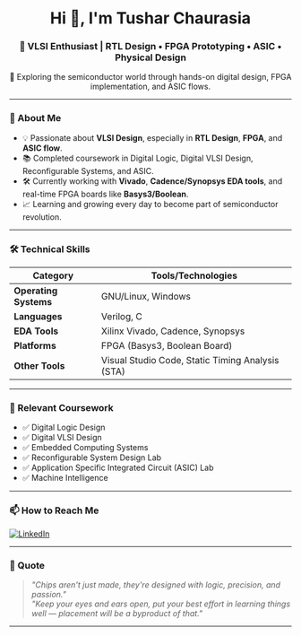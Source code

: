 <h1 align="center">Hi 👋, I'm Tushar Chaurasia</h1>
<h3 align="center">🔬 VLSI Enthusiast | RTL Design • FPGA Prototyping • ASIC • Physical Design</h3>

<p align="center">
  🚀 Exploring the semiconductor world through hands-on digital design, FPGA implementation, and ASIC flows.
</p>

---

### 🧠 About Me

- 💡 Passionate about **VLSI Design**, especially in **RTL Design**, **FPGA**, and **ASIC flow**.
- 📚 Completed coursework in Digital Logic, Digital VLSI Design, Reconfigurable Systems, and ASIC.
- 🛠️ Currently working with **Vivado**, **Cadence/Synopsys EDA tools**, and real-time FPGA boards like **Basys3/Boolean**.
- 📈 Learning and growing every day to become part of semiconductor revolution.

---

### 🛠️ Technical Skills

| Category         | Tools/Technologies |
|------------------|--------------------|
| **Operating Systems** | GNU/Linux, Windows |
| **Languages**         | Verilog, C |
| **EDA Tools**         | Xilinx Vivado, Cadence, Synopsys |
| **Platforms**         | FPGA (Basys3, Boolean Board) |
| **Other Tools**       | Visual Studio Code, Static Timing Analysis (STA) |

---

### 📘 Relevant Coursework

- ✅ Digital Logic Design  
- ✅ Digital VLSI Design  
- ✅ Embedded Computing Systems  
- ✅ Reconfigurable System Design Lab  
- ✅ Application Specific Integrated Circuit (ASIC) Lab  
- ✅ Machine Intelligence  

---

### 📫 How to Reach Me

<p align="left">
  <a href="https://www.linkedin.com/in/tushar-chaurasia-ab398a202" target="_blank">
    <img src="https://img.shields.io/badge/LinkedIn-blue?style=for-the-badge&logo=linkedin" alt="LinkedIn"/>
  </a>
</p>

---

### 💬 Quote

> *"Chips aren't just made, they're designed with logic, precision, and passion."*  
> *"Keep your eyes and ears open, put your best effort in learning things well — placement will be a byproduct of that."*

---

